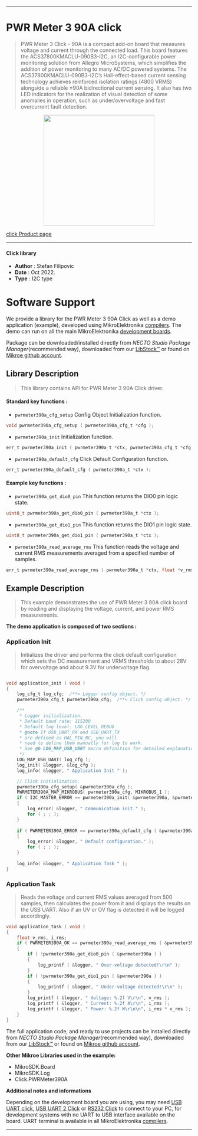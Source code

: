 
---
# PWR Meter 3 90A click

> PWR Meter 3 Click - 90A is a compact add-on board that measures voltage and current through the connected load. This board features the ACS37800KMACLU-090B3-I2C, an I2C-configurable power monitoring solution from Allegro MicroSystems, which simplifies the addition of power monitoring to many AC/DC powered systems. The ACS37800KMACLU-090B3-I2C’s Hall-effect-based current sensing technology achieves reinforced isolation ratings (4800 VRMS) alongside a reliable ±90A bidirectional current sensing. It also has two LED indicators for the realization of visual detection of some anomalies in operation, such as under/overvoltage and fast overcurrent fault detection.

<p align="center">
  <img src="https://download.mikroe.com/images/click_for_ide/pwrmeter3_click.png" height=300px>
</p>

[click Product page](https://www.mikroe.com/pwr-meter-3-click)

---


#### Click library

- **Author**        : Stefan Filipovic
- **Date**          : Oct 2022.
- **Type**          : I2C type


# Software Support

We provide a library for the PWR Meter 3 90A Click
as well as a demo application (example), developed using MikroElektronika
[compilers](https://www.mikroe.com/necto-studio).
The demo can run on all the main MikroElektronika [development boards](https://www.mikroe.com/development-boards).

Package can be downloaded/installed directly from *NECTO Studio Package Manager*(recommended way), downloaded from our [LibStock&trade;](https://libstock.mikroe.com) or found on [Mikroe github account](https://github.com/MikroElektronika/mikrosdk_click_v2/tree/master/clicks).

## Library Description

> This library contains API for PWR Meter 3 90A Click driver.

#### Standard key functions :

- `pwrmeter390a_cfg_setup` Config Object Initialization function.
```c
void pwrmeter390a_cfg_setup ( pwrmeter390a_cfg_t *cfg );
```

- `pwrmeter390a_init` Initialization function.
```c
err_t pwrmeter390a_init ( pwrmeter390a_t *ctx, pwrmeter390a_cfg_t *cfg );
```

- `pwrmeter390a_default_cfg` Click Default Configuration function.
```c
err_t pwrmeter390a_default_cfg ( pwrmeter390a_t *ctx );
```

#### Example key functions :

- `pwrmeter390a_get_dio0_pin` This function returns the DIO0 pin logic state.
```c
uint8_t pwrmeter390a_get_dio0_pin ( pwrmeter390a_t *ctx );
```

- `pwrmeter390a_get_dio1_pin` This function returns the DIO1 pin logic state.
```c
uint8_t pwrmeter390a_get_dio1_pin ( pwrmeter390a_t *ctx );
```

- `pwrmeter390a_read_average_rms` This function reads the voltage and current RMS measurements averaged from a specified number of samples.
```c
err_t pwrmeter390a_read_average_rms ( pwrmeter390a_t *ctx, float *v_rms, float *i_rms, uint16_t num_avg );
```

## Example Description

> This example demonstrates the use of PWR Meter 3 90A click board by reading and displaying the voltage, current, and power RMS measurements.

**The demo application is composed of two sections :**

### Application Init

> Initializes the driver and performs the click default configuration which sets the DC measurement
and VRMS thresholds to about 28V for overvoltage and about 9.3V for undervoltage flag.

```c

void application_init ( void )
{
    log_cfg_t log_cfg;  /**< Logger config object. */
    pwrmeter390a_cfg_t pwrmeter390a_cfg;  /**< Click config object. */

    /** 
     * Logger initialization.
     * Default baud rate: 115200
     * Default log level: LOG_LEVEL_DEBUG
     * @note If USB_UART_RX and USB_UART_TX 
     * are defined as HAL_PIN_NC, you will 
     * need to define them manually for log to work. 
     * See @b LOG_MAP_USB_UART macro definition for detailed explanation.
     */
    LOG_MAP_USB_UART( log_cfg );
    log_init( &logger, &log_cfg );
    log_info( &logger, " Application Init " );

    // Click initialization.
    pwrmeter390a_cfg_setup( &pwrmeter390a_cfg );
    PWRMETER390A_MAP_MIKROBUS( pwrmeter390a_cfg, MIKROBUS_1 );
    if ( I2C_MASTER_ERROR == pwrmeter390a_init( &pwrmeter390a, &pwrmeter390a_cfg ) ) 
    {
        log_error( &logger, " Communication init." );
        for ( ; ; );
    }
    
    if ( PWRMETER390A_ERROR == pwrmeter390a_default_cfg ( &pwrmeter390a ) )
    {
        log_error( &logger, " Default configuration." );
        for ( ; ; );
    }
    
    log_info( &logger, " Application Task " );
}

```

### Application Task

> Reads the voltage and current RMS values averaged from 500 samples, then calculates the power from it
and displays the results on the USB UART. Also if an UV or OV flag is detected it will be logged accordingly.

```c
void application_task ( void )
{
    float v_rms, i_rms;
    if ( PWRMETER390A_OK == pwrmeter390a_read_average_rms ( &pwrmeter390a, &v_rms, &i_rms, PWRMETER390A_DEF_AVG_SAMPLES ) )
    {
        if ( !pwrmeter390a_get_dio0_pin ( &pwrmeter390a ) )
        {
            log_printf ( &logger, " Over-voltage detected!\r\n" );
        }
        if ( !pwrmeter390a_get_dio1_pin ( &pwrmeter390a ) )
        {
            log_printf ( &logger, " Under-voltage detected!\r\n" );
        }
        log_printf ( &logger, " Voltage: %.2f V\r\n", v_rms );
        log_printf ( &logger, " Current: %.2f A\r\n", i_rms );
        log_printf ( &logger, " Power: %.2f W\r\n\n", i_rms * v_rms );
    }
}
```

The full application code, and ready to use projects can be installed directly from *NECTO Studio Package Manager*(recommended way), downloaded from our [LibStock&trade;](https://libstock.mikroe.com) or found on [Mikroe github account](https://github.com/MikroElektronika/mikrosdk_click_v2/tree/master/clicks).

**Other Mikroe Libraries used in the example:**

- MikroSDK.Board
- MikroSDK.Log
- Click.PWRMeter390A

**Additional notes and informations**

Depending on the development board you are using, you may need
[USB UART click](https://www.mikroe.com/usb-uart-click),
[USB UART 2 Click](https://www.mikroe.com/usb-uart-2-click) or
[RS232 Click](https://www.mikroe.com/rs232-click) to connect to your PC, for
development systems with no UART to USB interface available on the board. UART
terminal is available in all MikroElektronika
[compilers](https://shop.mikroe.com/compilers).

---
